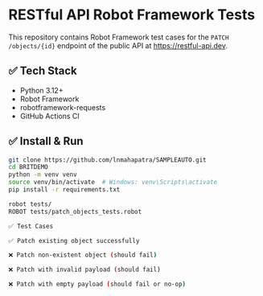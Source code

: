 # RESTful API Robot Framework Tests

This repository contains Robot Framework test cases for the `PATCH /objects/{id}` endpoint of the public API at https://restful-api.dev.

## ✅ Tech Stack

- Python 3.12+
- Robot Framework
- robotframework-requests
- GitHub Actions CI

## ✅ Install & Run

```bash
git clone https://github.com/lnmahapatra/SAMPLEAUTO.git
cd BRITDEMO
python -m venv venv
source venv/bin/activate  # Windows: venv\Scripts\activate
pip install -r requirements.txt

robot tests/
ROBOT tests/patch_objects_tests.robot

✅ Test Cases

✅ Patch existing object successfully

❌ Patch non-existent object (should fail)

❌ Patch with invalid payload (should fail)

❌ Patch with empty payload (should fail or no-op)
